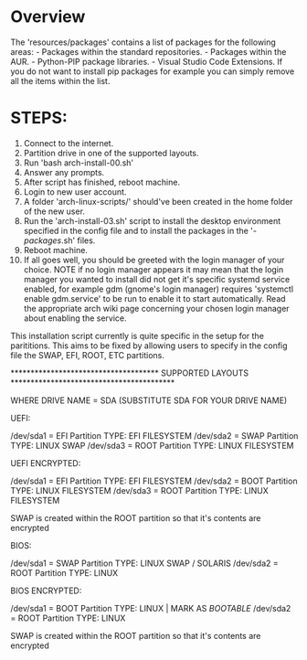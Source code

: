 # Overview
The 'resources/packages' contains a list of packages for the following areas:
    - Packages within the standard repositories.
    - Packages within the AUR.
    - Python-PIP package libraries.
    - Visual Studio Code Extensions.
If you do not want to install pip packages for example you can simply remove all the items within the list.

# STEPS:
1. Connect to the internet.
2. Partition drive in one of the supported layouts.
3. Run 'bash arch-install-00.sh'
4. Answer any prompts.
5. After script has finished, reboot machine.
6. Login to new user account.
7. A folder 'arch-linux-scripts/' should've been created in the home folder of the new user.
8. Run the 'arch-install-03.sh' script to install the desktop environment specified in the config
file and to install the packages in the '*-packages*.sh' files.
9. Reboot machine. 
10. If all goes well, you should be greeted with the login manager of your choice. NOTE if no 
login manager appears it may mean that the login manager you wanted to install did not get 
it's specific systemd service enabled, for example gdm (gnome's login manager) requires 
'systemctl enable gdm.service' to be run to enable it to start automatically. Read the appropriate
arch wiki page concerning your chosen login manager about enabling the service. 

This installation script currently is quite specific in the setup for the parititions. This aims to 
be fixed by allowing users to specify in the config file the SWAP, EFI, ROOT, ETC partitions.

************************************* SUPPORTED LAYOUTS *****************************************

WHERE DRIVE NAME = SDA (SUBSTITUTE SDA FOR YOUR DRIVE NAME)

UEFI: 

/dev/sda1 = EFI Partition       TYPE: EFI FILESYSTEM
/dev/sda2 = SWAP Partition      TYPE: LINUX SWAP 
/dev/sda3 = ROOT Partition      TYPE: LINUX FILESYSTEM

UEFI ENCRYPTED:

/dev/sda1 = EFI Partition       TYPE: EFI FILESYSTEM 
/dev/sda2 = BOOT Partition      TYPE: LINUX FILESYSTEM
/dev/sda3 = ROOT Partition      TYPE: LINUX FILESYSTEM

SWAP is created within the ROOT partition so that it's contents are encrypted

BIOS: 

/dev/sda1 = SWAP Partition      TYPE: LINUX SWAP / SOLARIS
/dev/sda2 = ROOT Partition      TYPE: LINUX 

BIOS ENCRYPTED: 

/dev/sda1 = BOOT Partition      TYPE: LINUX | MARK AS *BOOTABLE*
/dev/sda2 = ROOT Partition      TYPE: LINUX

SWAP is created within the ROOT partition so that it's contents are encrypted
